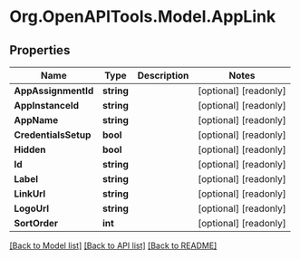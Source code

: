 # Org.OpenAPITools.Model.AppLink

## Properties

Name | Type | Description | Notes
------------ | ------------- | ------------- | -------------
**AppAssignmentId** | **string** |  | [optional] [readonly] 
**AppInstanceId** | **string** |  | [optional] [readonly] 
**AppName** | **string** |  | [optional] [readonly] 
**CredentialsSetup** | **bool** |  | [optional] [readonly] 
**Hidden** | **bool** |  | [optional] [readonly] 
**Id** | **string** |  | [optional] [readonly] 
**Label** | **string** |  | [optional] [readonly] 
**LinkUrl** | **string** |  | [optional] [readonly] 
**LogoUrl** | **string** |  | [optional] [readonly] 
**SortOrder** | **int** |  | [optional] [readonly] 

[[Back to Model list]](../README.md#documentation-for-models) [[Back to API list]](../README.md#documentation-for-api-endpoints) [[Back to README]](../README.md)


